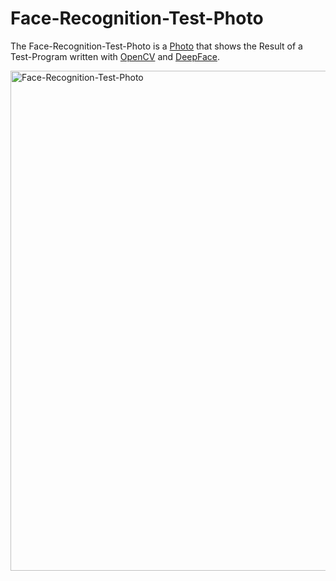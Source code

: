 # Face-Recognition-Test-Photo

The Face-Recognition-Test-Photo is a [Photo](50000001.md) that shows the Result of a Test-Program written with [OpenCV](9000182.md) and [DeepFace](9000185.md).

<img src="400000007.jpg" alt="Face-Recognition-Test-Photo" style="width:800px;"/>
